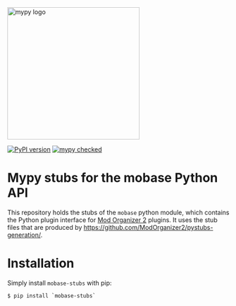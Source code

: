 <img src="http://mypy-lang.org/static/mypy_light.svg" alt="mypy logo" width="300px"/>

[![PyPI version](https://badge.fury.io/py/mobase-stubs.svg)](https://badge.fury.io/py/mobase-stubs)
[![mypy checked](https://camo.githubusercontent.com/34b3a249cd6502d0a521ab2f42c8830b7cfd03fa/687474703a2f2f7777772e6d7970792d6c616e672e6f72672f7374617469632f6d7970795f62616467652e737667)](http://mypy-lang.org/)

# Mypy stubs for the mobase Python API

This repository holds the stubs of the `mobase` python module, which contains the Python plugin
interface for [Mod Organizer 2](https://github.com/modorganizer2/modorganizer) plugins.
It uses the stub files that are produced by https://github.com/ModOrganizer2/pystubs-generation/.

# Installation

Simply install `mobase-stubs` with pip:

    $ pip install `mobase-stubs`
